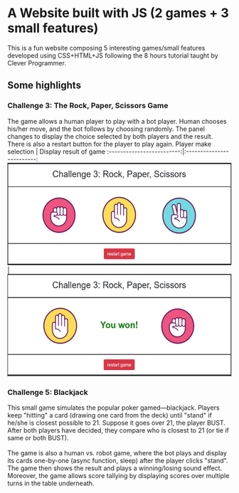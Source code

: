 # A Website built with JS (2 games + 3 small features)
This is a fun website composing 5 interesting games/small features developed using CSS+HTML+JS following the 8 hours tutorial taught by Clever Programmer.

## Some highlights

### Challenge 3: The Rock, Paper, Scissors Game
The game allows a human player to play with a bot player. Human chooses his/her move, and the bot follows by choosing randomly. The panel changes to display the choice selected by both players and the result. There is also a restart button for the player to play again.
Player make selection             |  Display result of game
:-------------------------:|:-------------------------:
<img src="https://github.com/Samantha-Zhan/Web-JS-5-Small-Projects/blob/main/challenges/Capture.JPG" width="1200" height="230"> |  <img src="https://github.com/Samantha-Zhan/Web-JS-5-Small-Projects/blob/main/challenges/Capture1.JPG" width="1200" height="230">
<br>

### Challenge 5: Blackjack
This small game simulates the popular poker gamed—blackjack. Players keep "hitting" a card (drawing one card from the deck) until "stand" if he/she is closest possible to 21. Suppose it goes over 21, the player BUST. After both players have decided, they compare who is closest to 21 (or tie if same or both BUST).
<br><br>
The game is also a human vs. robot game, where the bot plays and display its cards one-by-one (async function, sleep) after the player clicks "stand". The game then shows the result and plays a winning/losing sound effect. Moreover, the game allows score tallying by displaying scores over multiple turns in the table underneath.



